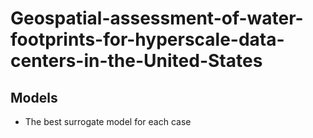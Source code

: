 # Geospatial-assessment-of-water-footprints-for-hyperscale-data-centers-in-the-United-States


## Models
* The best surrogate model for each case
